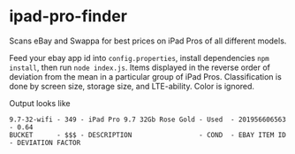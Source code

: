 # ipad-pro-finder

Scans eBay and Swappa for best prices on iPad Pros of all different models.

Feed your ebay app id into `config.properties`, install dependencies `npm install`, then run `node index.js`. Items displayed in the reverse order of deviation from the mean in a particular group of iPad Pros. Classification is done by screen size, storage size, and LTE-ability. Color is ignored.

Output looks like
```
9.7-32-wifi - 349 - iPad Pro 9.7 32Gb Rose Gold - Used  - 201956606563  - 0.64
BUCKET      - $$$ - DESCRIPTION                 - COND  - EBAY ITEM ID  - DEVIATION FACTOR
```
